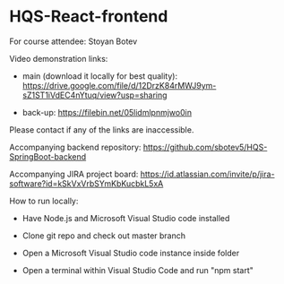 # HQS-React-frontend

For course attendee: Stoyan Botev

Video demonstration links:

- main (download it locally for best quality): https://drive.google.com/file/d/12DrzK84rMWJ9ym-sZ1ST1iVdEC4nYtuq/view?usp=sharing

- back-up: https://filebin.net/05lidmlpnmjwo0in

Please contact if any of the links are inaccessible.

Accompanying backend repository: https://github.com/sbotev5/HQS-SpringBoot-backend

Accompanying JIRA project board: https://id.atlassian.com/invite/p/jira-software?id=kSkVxVrbSYmKbKucbkL5xA

How to run locally:

- Have Node.js and Microsoft Visual Studio code installed

- Clone git repo and check out master branch

- Open a Microsoft Visual Studio code instance inside folder

- Open a terminal within Visual Studio Code and run "npm start"
